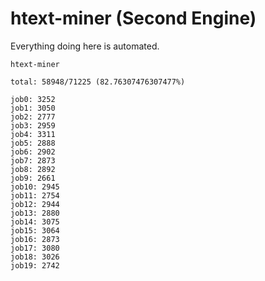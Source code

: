 # htext-miner (Second Engine)

Everything doing here is automated.

```
htext-miner

total: 58948/71225 (82.76307476307477%)

job0: 3252
job1: 3050
job2: 2777
job3: 2959
job4: 3311
job5: 2888
job6: 2902
job7: 2873
job8: 2892
job9: 2661
job10: 2945
job11: 2754
job12: 2944
job13: 2880
job14: 3075
job15: 3064
job16: 2873
job17: 3080
job18: 3026
job19: 2742
```
